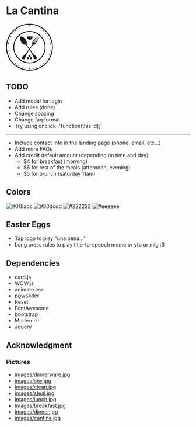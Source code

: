 # La Cantina

![logo](resources/logo-black.png)

## TODO

- Add modal for login
- Add rules (done)
- Change spacing
- Change faq format
- Try using onclick='function(this.id);'
--------------------------------------------------------------------------------
- Include contact info in the landing page (phone, email, etc...)
- Add more FAQs
- Add credit default amount (depending on time and day)
  - $4 for breakfast (morning)
  - $6 for rest of the meals (afternoon, evening)
  - $5 for brunch (saturday 11am)

## Colors

![#01babc](http://via.placeholder.com/150/01babc/000000?text=action)
![#80dcdd](http://via.placeholder.com/150/80dcdd/000000?text=highlight)
![#222222](http://via.placeholder.com/150/222222/ffffff?text=darkish)
![#eeeeee](http://via.placeholder.com/150/eeeeee/000000?text=lightish)

## Easter Eggs

- Tap logo to play "una pena..."
- Long press rules to play title-to-speech meme or ytp or mlg :3

## Dependencies

- card.js
- WOW.js
- animate.css
- pgwSlider
- Reset
- FontAwesome
- bootstrap
- Modernizr
- Jquery

## Acknowledgment

### Pictures

- [images/dinnerware.jpg](https://encrypted-tbn0.gstatic.com/images?q=tbn:ANd9GcQ7ae21P7ZAGbd0ykZGDdkRdMeD9QKleIAEJdBo9VK-kamejauL)
- [images/shy.jpg](https://cdn.shopify.com/s/files/1/1762/3533/files/black-and-white-quotes39_large.jpg?v=1488748613)
- [images/clean.jpg](https://img.webmd.com/dtmcms/live/webmd/consumer_assets/site_images/article_thumbnails/slideshows/people_foods_cats_can_eat_slideshow/493x335_people_foods_cats_can_eat_slideshow.jpg)
- [images/steal.jpg](https://i.pinimg.com/originals/d5/6d/67/d56d6735c83130506c8b732dd3fa09cc.jpg)
- [images/lunch.jpg](https://github.com/husui)
- [images/breakfast.jpg](https://github.com/isahodge)
- [images/dinner.jpg](https://github.com/jraleman)
- [images/cantina.jpg](https://c1.staticflickr.com/3/2222/1562140042_845917ca33_z.jpg)
